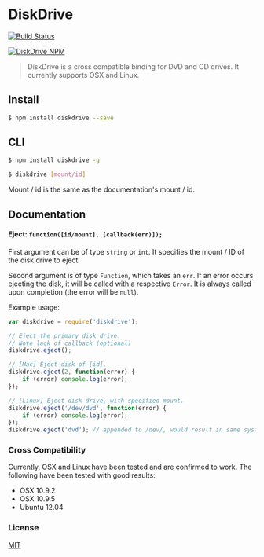 DiskDrive
=====
[![Build Status](https://travis-ci.org/brendanashworth/diskdrive.svg?branch=master)](https://travis-ci.org/brendanashworth/diskdrive)

[![DiskDrive NPM](https://nodei.co/npm/diskdrive.png)](http://npmjs.org/package/diskdrive)

> DiskDrive is a cross compatible binding for DVD and CD drives. It currently supports OSX and Linux.

## Install
```bash
$ npm install diskdrive --save
```

## CLI
```bash
$ npm install diskdrive -g
```

```bash
$ diskdrive [mount/id]
```
Mount / id is the same as the documentation's mount / id.

## Documentation
#### Eject: `function([id/mount], [callback(err)]);`
First argument can be of type `string` or `int`. It specifies the mount / ID of the disk drive to eject.

Second argument is of type `Function`, which takes an `err`. If an error occurs ejecting the disk, it will be called with a respective `Error`. It is always called upon completion (the error will be `null`).

Example usage:
```javascript
var diskdrive = require('diskdrive');

// Eject the primary disk drive.
// Note lack of callback (optional)
diskdrive.eject();

// [Mac] Eject disk of [id].
diskdrive.eject(2, function(error) {
	if (error) console.log(error);
});

// [Linux] Eject disk drive, with specified mount.
diskdrive.eject('/dev/dvd', function(error) {
	if (error) console.log(error);
});
diskdrive.eject('dvd'); // appended to /dev/, would result in same system file. (/dev/dvd)
```

### Cross Compatibility
Currently, OSX and Linux have been tested and are confirmed to work. The following have been tested with good results:
* OSX 10.9.2
* OSX 10.9.5
* Ubuntu 12.04

### License
[MIT](./LICENSE)
